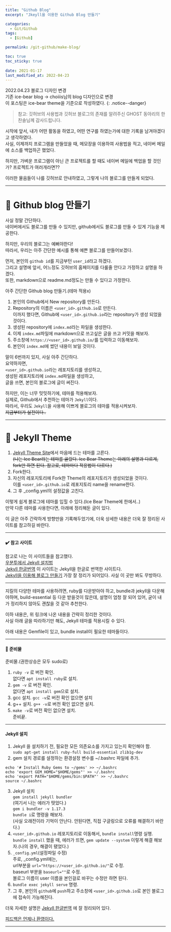 ```yaml
---
title: "Github Blog"
excerpt: "Jkeyll을 이용한 Github Blog 만들기"

categories:
  - Git/Github
tags:
  - [Github]

permalink: /git-github/make-blog/

toc: true
toc_sticky: true
 
date: 2021-01-17
last_modified_at: 2022-04-23
---
```


2022.04.23 블로그 디자인 변경  
기존 ice-bear blog -> choiiis님의 blog 디자인으로 변경  
이 포스팅은 ice-bear theme을 기준으로 작성하였다.
{: .notice--danger}  

> 참고: 깃허브의 사용법과 깃허브 블로그의 존재를 알려주신 GHOST 동아리의 한찬솔님께 감사드립니다.  

시작에 앞서, 내가 어떤 활동을 하였고, 어떤 연구를 하였는가에 대한 기록을 남겨야겠다고 생각하였다.  
사실, 이제까지 프로그램을 만들었을 때, 메모장을 이용하여 사용법을 적고, 네이버 메일에 소스를 백업하곤 했었다.  

하지만, 가벼운 프로그램이 아닌 큰 프로젝트를 할 때도 네이버 메일에 백업을 할 것인가? 프로젝트가 여러개라면??  

이러한 물음들이 나를 깃허브로 안내하였고, 그렇게 나의 블로그를 만들게 되었다.  

---  

# 🍒 Github blog 만들기  

사실 정말 간단하다.  
네이버에서도 블로그를 만들 수 있지만, github에서도 블로그를 만들 수 있게 기능을 제공한다.  

하지만, 우리의 블로그는 예뻐야한다!  
따라서, 우리는 아주 간단한 예시를 통해 예쁜 블로그를 만들어보겠다.  

먼저, 본인의 `github id`를 지금부턴 `user_id`라고 하겠다.  
그리고 설명에 앞서, 어느정도 깃허브의 홈페이지를 다룰줄 안다고 가정하고 설명을 하겠다.  
또한, markdown으로 readme.md정도는 만들 수 있다고 가정한다.  

아주 간단한 Github blog 만들기.(테마 적용x)  
1. 본인의 Github에서 New repository를 만든다.  
2. Repository의 이름은 `<user_id>.github.io`로 만든다.  
이까지 했다면, Github에 `<user_id>.github.io`라는 repository가 생성 되었을 것이다.  
3. 생성된 repository에 `index.md`라는 파일을 생성한다.  
4. 이제 `index.md`파일에 markdown으로 쓰고싶은 글을 쓰고 커밋을 해보자.  
5. 주소창에 `https://<user_id>.github.io/`를 입력하고 이동해보자.  
6. 본인이 `index.md`에 썼던 내용이 보일 것이다.  

말이 6번까지 있지, 사실 아주 간단하다.  
요약하자면,  
`<user_id>.github.io`라는 레포지토리를 생성하고,  
생성된 레포지토리에 `index.md`파일을 생성하고,  
글을 쓰면, 본인의 블로그에 글이 써진다.  

하지만, 이는 너무 밋밋하기에, 테마를 적용해보자.  
실제로, Github에서 추천하는 테마가 `Jekyll`이다.  
따라서, 우리도 `Jekyll`을 사용해 이쁘게 블로그의 테마를 적용시켜보자.  
~~지금부터가 실전이다..~~  

---

# 🎃 Jekyll Theme

1. [Jekyll Theme Site](http://jekyllthemes.org/)에서 마음에 드는 테마를 고른다.  
~~(나는 Ice Bear라는 테마를 골랐다. Ice Bear Theme는 아래의 설명과 다르게, fork만 하면 된다. 참고로, 테마마다 적용법이 다르다.)~~  
2. Fork한다.  
3. 자신의 레포지토리에 Fork한 Theme의 레포지토리가 생성되었을 것이다.  
이를 `<user_id>.github.io`로 레포지토리 name을 rename한다.  
4. 그 후 _config.yml의 설정값을 고친다.  

이렇게 쉽게 블로그에 테마를 입힐 수 있다.(Ice Bear Theme에 한에서..)  
만약 다른 테마를 사용한다면, 아래에 정리해둔 글이 있다.  

이 글은 아주 간략하게 방향만을 기록해두었기에, 더욱 상세한 내용은 더욱 잘 정리된 사이트를 참고하길 바란다.  

---  

#### ✔️ 참고 사이트

참고로 나는 이 사이트들을 참고했다.  
[우분투에서 Jekyll 설치법](https://jekyllrb-ko.github.io/docs/installation/ubuntu/)  
[Jekyll 한글번역](https://jekyllrb-ko.github.io/docs/) 이 사이트는 Jekyll을 한글로 번역한 사이트다.  
[Jekyll을 이용해 블로그 만들기](https://jetalog.net/86) 가장 잘 정리가 되어있다.  사실 이 곳만 봐도 무방하다.  

---  

지킬의 다양한 테마를 사용하려면, ruby를 다운받아야 하고, bundle과 jekyll을 다운해야하며, build-essential 등 다운 받을것이 많은데, 설명이 엄청 잘 되어 있어, 굳이 내가 정리하지 않아도 괜찮을 것 같아 추천한다.  

이하 내용은, 위 링크에 나온 내용을 간략히 정리한 것이다.   
사실 아래 글을 따라하기만 해도, Jekyll 테마를 적용시킬 수 있다.   

아래 내용은 Gemfile이 있고, bundle install이 필요한 테마들이다.  

---  

#### 🎒 준비물

준비물.(권한상승은 모두 sudo로)    
1. `ruby -v` 로 버전 확인.  
없다면 `apt install ruby`로 설치.
2. `gem -v` 로 버전 확인.  
없다면 `apt install gem`으로 설치.  
3. gcc 설치. `gcc -v`로 버전 확인 없으면 설치  
4. g++ 설치. `g++ -v`로 버전 확인 없으면 설치.  
5. `make -v`로 버전 확인 없으면 설치.  
준비끝.  

---  

#### Jekyll 설치

1. Jekyll 을 설치하기 전, 필요한 모든 의존요소를 가지고 있는지 확인해야 함.  
`sudo apt-get install ruby-full build-essential zlib1g-dev`  
2. gem 설치 경로를 설정하는 환경설정 변수를 ~/.bashrc 파일에 추가.  
```  
echo '# Install Ruby Gems to ~/gems' >> ~/.bashrc   
echo 'export GEM_HOME="$HOME/gems"' >> ~/.bashrc  
echo 'export PATH="$HOME/gems/bin:$PATH"' >> ~/.bashrc  
source ~/.bashrc  
```  
3. Jekyll 설치  
`gem install jekyll bundler`  
(여기서 나는 에러가 떳었다.)  
`gem i bundler -v 1.17.3`  
`bundle i`로 명령을 해보자.  
(사실 오래전이라 기억이 안난다. 안된다면, 직접 구글링으로 오류를 해결하기 바란다.)   
4. `<user_id>.github.io` 레포지토리로 이동해서, `bundle install`명령 실행.  
`bundle install` 했을 때, 에러가 뜨면, `gem update --system` 이렇게 해결 해보자.(나의 경우, 해결이 됐었다.)  
5. `_config.yml`(설정파일 수정)  
주로, _config.yml에는,  
url부분을 `url="https://<user_id>.github.io/"`로 수정.  
baseurl 부분을 `baseurl=""`로 수정.  
블로그 이름이 user 이름을 본인걸로 바꾸는 수정만 하면 된다.  
6. `bundle exec jekyll serve` 명령.  
7. 그 후, 본인의 `github`에 `push`하고 주소창에 `<user_id>.github.io`로 본인 블로그에 접속이 가능해진다.  

더욱 자세한 설명은 [Jekyll 한글번역](https://jekyllrb-ko.github.io/docs/) 에 잘 정리되어 있다.  

<u>피드백은 언제나 환영이다.</u>  

---  
